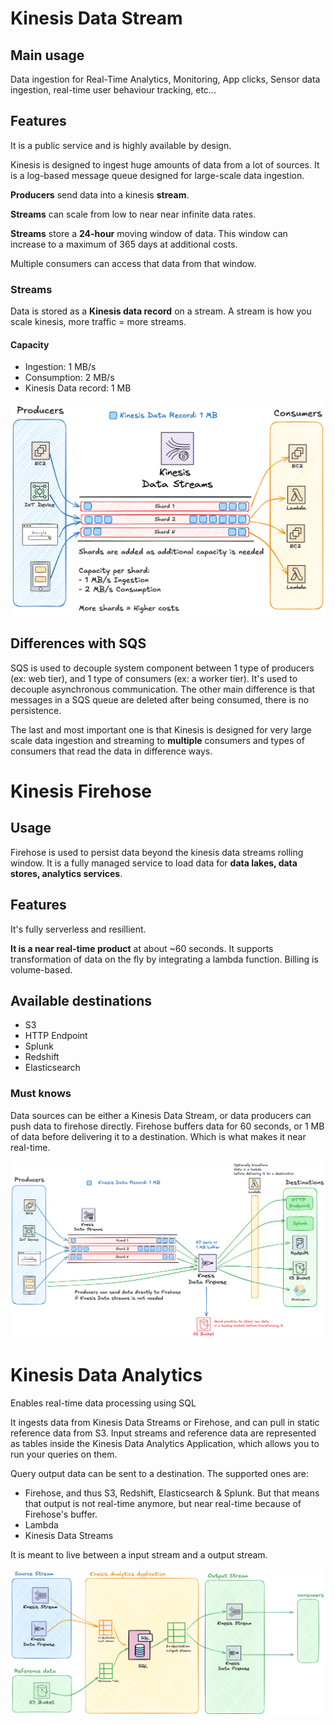 # Kinesis Data Stream

## Main usage

Data ingestion for Real-Time Analytics, Monitoring, App clicks, Sensor data ingestion, real-time user behaviour tracking, etc...

## Features

It is a public service and is highly available by design.

Kinesis is designed to ingest huge amounts of data from a lot of sources. It is a log-based message queue designed for large-scale data ingestion.

**Producers** send data into a kinesis **stream**.

**Streams** can scale from low to near near infinite  data rates.

**Streams** store a **24-hour** moving window of data. This window can increase to a maximum of 365 days at additional costs.

Multiple consumers can access that data from that window.

### Streams

Data is stored as a **Kinesis data record** on a stream.
A stream is how you scale kinesis, more traffic = more streams.

#### Capacity
- Ingestion: 1 MB/s
- Consumption: 2 MB/s
- Kinesis Data record: 1 MB

![kinesis architecture](./assets/03_streaming_data_analytics/kinesis-general.png)

## Differences with SQS

SQS is used to decouple system component between 1 type of producers (ex: web tier), and 1 type of consumers (ex: a worker tier). It's used to decouple asynchronous communication.
The other main difference is that messages in a SQS queue are deleted after being consumed, there is no persistence.

The last and most important one is that Kinesis is designed for very large scale data ingestion and streaming to **multiple** consumers and types of consumers that read the data in difference ways.

# Kinesis Firehose

## Usage

Firehose is used to persist data beyond the kinesis data streams rolling window.
It is a fully managed service to load data for **data lakes, data stores, analytics services**.

## Features

It's fully serverless and resillient.

**It is a near real-time product** at about ~60 seconds.
It supports transformation of data on the fly by integrating a lambda function.
Billing is volume-based.

## Available destinations
- S3
- HTTP Endpoint
- Splunk
- Redshift
- Elasticsearch

### Must knows

Data sources can be either a Kinesis Data Stream, or data producers can push data to firehose directly.
Firehose buffers data for 60 seconds, or 1 MB of data before delivering it to a destination. Which is what makes it near real-time.

![firehose architecture](./assets/03_streaming_data_analytics/firehose-general.png)

# Kinesis Data Analytics

Enables real-time data processing using SQL

It ingests data from Kinesis Data Streams or Firehose, and can pull in static reference data from S3.
Input streams and reference data are represented as tables inside the Kinesis Data Analytics Application, which allows you to run your queries on them.

Query output data can be sent to a destination. The supported ones are:
- Firehose, and thus S3, Redshift, Elasticsearch & Splunk. But that means that output is not real-time anymore, but near real-time because of Firehose's buffer.
- Lambda
- Kinesis Data Streams

It is meant to live between a input stream and a output stream.

![data analytics architecture](./assets/03_streaming_data_analytics/kinesis-data-analytics.png)






